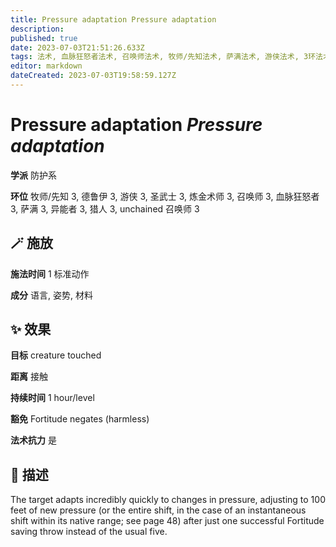 ```yaml
---
title: Pressure adaptation Pressure adaptation
description: 
published: true
date: 2023-07-03T21:51:26.633Z
tags: 法术, 血脉狂怒者法术, 召唤师法术, 牧师/先知法术, 萨满法术, 游侠法术, 3环法术, 猎人法术, unchained 召唤师法术, 圣武士法术, 德鲁伊法术, 防护系, 炼金术师法术, 异能者法术
editor: markdown
dateCreated: 2023-07-03T19:58:59.127Z
---
```


# **Pressure adaptation** *Pressure adaptation*

**学派** 防护系 

**环位** 牧师/先知 3, 德鲁伊 3, 游侠 3, 圣武士 3, 炼金术师 3, 召唤师 3, 血脉狂怒者 3, 萨满 3, 异能者 3, 猎人 3, unchained 召唤师 3

## 🪄 施放

**施法时间** 1 标准动作

**成分** 语言, 姿势, 材料

## ✨ 效果 

**目标** creature touched 

**距离** 接触  

**持续时间** 1 hour/level 

**豁免** Fortitude negates (harmless)

**法术抗力** 是

## 📖 描述

The target adapts incredibly quickly to changes in pressure, adjusting to 100 feet of new pressure (or the entire shift, in the case of an instantaneous shift within its native range; see page 48) after just one successful Fortitude saving throw instead of the usual five.
    